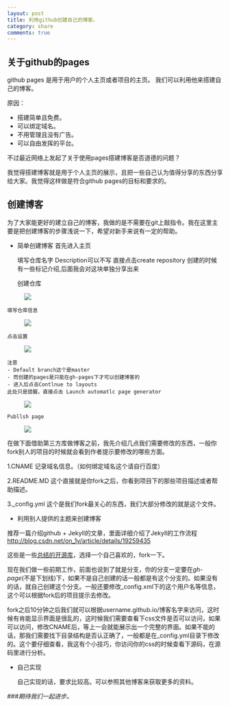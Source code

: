 ```yaml
---
layout: post
title: 利用github创建自己的博客。
category: share
comments: true
---
```



## 关于github的pages

github pages 是用于用户的个人主页或者项目的主页。
我们可以利用他来搭建自己的博客。

原因：

- 搭建简单且免费。
- 可以绑定域名。
- 不用管理且没有广告。
- 可以自由发挥的平台。

不过最近网络上发起了关于使用pages搭建博客是否道德的问题？

我觉得搭建博客就是用于个人主页的展示，且把一些自己认为值得分享的东西分享给大家。我觉得这样做是符合github pages的目标和要求的。

## 创建博客

为了大家能更好的建立自己的博客，我做的是不需要在git上敲指令。我在这里主要是把创建博客的步骤浅说一下，希望对新手来说有一定的帮助。

- 简单创建博客
首先进入主页


	填写仓库名字
	Description可以不写
	直接点击create repository
	创建的时候有一些标记介绍,后面我会对这块单独分享出来



	创建仓库


<figure>
   <img src="https://raw.githubusercontent.com/wfiskz/blog/gh-pages/res/create_repositories.png"></a>
   <figcaption></figcaption>
</figure>



	填写仓库信息



<figure>
   <img src="https://raw.githubusercontent.com/wfiskz/blog/gh-pages/res/edit_info.png"></a>
   <figcaption></figcaption>
</figure>



	点击设置


<figure>
   <img src="https://raw.githubusercontent.com/wfiskz/blog/gh-pages/res/sel_settings.png"></a>
   <figcaption></figcaption>
</figure>



	注意
	- Default branch这个是master
	- 而创建的pages是只能在gh-pages下才可以创建博客的
	- 进入后点击Contlnue to layouts
	此处只是提醒，直接点击 Launch automatlc page generator


<figure>
   <img src="https://raw.githubusercontent.com/wfiskz/blog/gh-pages/res/cteate_pages.png"></a>
   <figcaption></figcaption>
</figure>


	Publlsh page



<figure>
   <img src="https://raw.githubusercontent.com/wfiskz/blog/gh-pages/res/success.png"></a>
   <figcaption></figcaption>
</figure>


在做下面借助第三方库做博客之前，我先介绍几点我们需要修改的东西，一般你fork别人的项目的时候就会看到作者提示要修改的哪些方面。

1.CNAME 记录域名信息。（如何绑定域名这个请自行百度）  

2.README.MD 这个直接就是你fork之后，你看到项目下的那些项目描述或者帮助描述。  

3._config.yml 这个是我们fork最关心的东西，我们大部分修改的就是这个文件。



- 利用别人提供的主题来创建博客  

推荐一篇介绍github + Jekyll的文章，里面详细介绍了Jekyll的工作流程<a href="http://blog.csdn.net/on_1y/article/details/19259435">http://blog.csdn.net/on_1y/article/details/19259435</a>

这些是一些<a href="https://github.com/jekyll/jekyll/wiki/Sites">总结的开源库</a>，选择一个自己喜欢的，fork一下。


现在我们做一些前期工作，前面也说到了就是分支，你的分支一定要在*gh-page*(不是下划线)下，如果不是自己创建的话一般都是有这个分支的。如果没有的话，就自己创建这个分支。一般还要修改_config.xml下的这个用户名等信息，这个可以根据fork后的项目提示去修改。

fork之后10分钟之后我们就可以根据username.github.io/博客名字来访问，这时候有肯能显示界面是很乱的，这时候我们需要查看下css文件是否可以访问，如果可以访问，修改CNAME后，等上一会就能展示出一个完整的界面。如果不能的话，那我们需要找下目录结构是否认正确了，一般都是在_config.yml目录下修改的。这个要仔细查看，我这有个小技巧，你访问你的css的时候查看下源码，在源码里进行分析。




- 自己实现


	自己实现的话，要求比较高。可以参照其他博客来获取更多的资料。
	
	
	
###*期待我们一起进步。*

